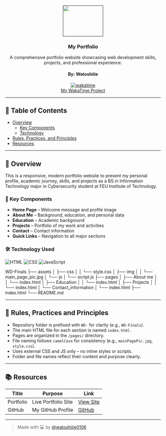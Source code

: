 <a name="readme-top"></a>

<div align="center">
  <a href="">
    <img src="./assets/img/bry.png" alt="" width="130" height="100">
  </a>
  <h3 align="center">My Portfolio</h3>
  <p align="center">
    A comprehensive portfolio website showcasing web development skills, projects, and professional experience.
  </p>
  <h4 align="center">By: Watoshiiie</h4>

  [![wakatime](https://wakatime.com/badge/user/018dd99a-4985-4f98-8216-6ca6fe2ce0f8/project/63501637-9a31-42f0-960d-4d0ab47977f8.svg)](https://wakatime.com/badge/user/018dd99a-4985-4f98-8216-6ca6fe2ce0f8/project/63501637-9a31-42f0-960d-4d0ab47977f8)
  <br />
  <a href="https://wakatime.com/@8a4344d8-d020-4065-83a2-c103e04a6752/projects/cimzrmabqc?start=2025-06-26&end=2025-07-02">My WakaTime Project</a>
</div>

---

## 📑 Table of Contents

- [Overview](#overview)
  - [Key Components](#key-components)
  - [Technology](#technology)
- [Rules, Practices, and Principles](#rules-practices-and-principles)
- [Resources](#resources)

---

## 🧭 Overview

This is a responsive, modern portfolio website to present my personal profile, academic journey, skills, and projects as a BS in Information Technology major in Cybersecurity student at FEU Institute of Technology.

### 🔑 Key Components

- **Home Page** – Welcome message and profile image
- **About Me** – Background, education, and personal data
- **Education** – Academic background 
- **Projects** – Portfolio of my work and activities
- **Contact** – Contact information
- **Quick Links** – Navigation to all major sections

### 🛠️ Technology Used

![HTML](https://img.shields.io/badge/HTML-E34F26?style=for-the-badge&logo=html5&logoColor=white)
![CSS](https://img.shields.io/badge/CSS-1572B6?style=for-the-badge&logo=css3&logoColor=white)
![JavaScript](https://img.shields.io/badge/JavaScript-F7DF1E?style=for-the-badge&logo=javascript&logoColor=black)


WD-Finals
├── assets
│ ├── css
│ │ └── style.css
│ ├── img
│ │ └── main_page_pic.jpg
│ └── js
│ └── script.js
├── pages
│ ├── About me
│ │ └── index.html
│ ├── Education
│ │ └── index.html
│ ├── Projects
│ │ └── index.html
│ └── Contact_information
│ └── index.html
├── index.html
└── README.md



---

## 📘 Rules, Practices and Principles

- Repository folder is prefixed with `WD-` for clarity (e.g., `WD-Finals`).
- The main HTML file for each section is named `index.html`.
- Pages are organized in the `/pages/` directory.
- File naming follows `camelCase` for consistency (e.g., `mainPagePic.jpg`, `style.css`).
- Uses external CSS and JS only – no inline styles or scripts.
- Folder and file names reflect their content and purpose clearly.

---

## 📚 Resources

| Title     | Purpose            | Link                                                           |
|-----------|--------------------|----------------------------------------------------------------|
| Portfolio | Live Portfolio Site | [View Site](https://watoshiiie0106.github.io/finals-portfolio/index.html) |
| GitHub    | My GitHub Profile  | [GitHub](https://github.com/watoshiiie0106)                    |

---

> Made with 💻 by [@watoshiiie0106](https://github.com/watoshiiie0106)




